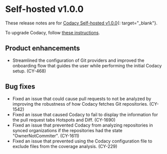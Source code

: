 # Self-hosted v1.0.0

These release notes are for [Codacy Self-hosted v1.0.0](https://github.com/codacy/chart/releases/tag/1.0.0){: target="_blank"}.

To upgrade Codacy, follow [these instructions](/chart/maintenance/upgrade/).

## Product enhancements

-   Streamlined the configuration of Git providers and improved the onboarding flow that guides the user while performing the initial Codacy setup. (CY-468)

## Bug fixes

-   Fixed an issue that could cause pull requests to not be analyzed by improving the robustness of how Codacy fetches Git repositories. (CY-1542)
-   Fixed an issue that caused Codacy to fail to display the information for the pull request tabs Hotspots and Diff. (CY-1690)
-   Fixed an issue that prevented Codacy from analyzing repositories in synced organizations if the repositories had the state "OwnerNotCommiter". (CY-1611)
-   Fixed an issue that prevented using the Codacy configuration file to exclude files from the coverage analysis. (CY-229)
